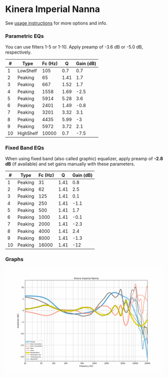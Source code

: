 # Kinera Imperial Nanna
See [usage instructions](https://github.com/jaakkopasanen/AutoEq#usage) for more options and info.

### Parametric EQs
You can use filters 1-5 or 1-10. Apply preamp of -3.6 dB or -5.0 dB, respectively.

|   # | Type      |   Fc (Hz) |    Q |   Gain (dB) |
|-----|-----------|-----------|------|-------------|
|   1 | LowShelf  |       105 | 0.7  |         0.7 |
|   2 | Peaking   |        65 | 1.41 |         1.7 |
|   3 | Peaking   |       667 | 1.52 |         1.7 |
|   4 | Peaking   |      1558 | 1.69 |        -2.5 |
|   5 | Peaking   |      5914 | 5.28 |         3.6 |
|   6 | Peaking   |      2401 | 1.49 |        -0.8 |
|   7 | Peaking   |      3201 | 3.32 |         3.1 |
|   8 | Peaking   |      4435 | 5.99 |        -3   |
|   9 | Peaking   |      5972 | 3.72 |         2.1 |
|  10 | HighShelf |     10000 | 0.7  |        -7.5 |

### Fixed Band EQs
When using fixed band (also called graphic) equalizer, apply preamp of **-2.8 dB** (if available) and set gains manually with these parameters.

|   # | Type    |   Fc (Hz) |    Q |   Gain (dB) |
|-----|---------|-----------|------|-------------|
|   1 | Peaking |        31 | 1.41 |         0.8 |
|   2 | Peaking |        62 | 1.41 |         2.5 |
|   3 | Peaking |       125 | 1.41 |         0.1 |
|   4 | Peaking |       250 | 1.41 |        -1.1 |
|   5 | Peaking |       500 | 1.41 |         1.7 |
|   6 | Peaking |      1000 | 1.41 |        -0.1 |
|   7 | Peaking |      2000 | 1.41 |        -2.3 |
|   8 | Peaking |      4000 | 1.41 |         2.4 |
|   9 | Peaking |      8000 | 1.41 |        -1.3 |
|  10 | Peaking |     16000 | 1.41 |       -12   |

### Graphs
![](./Kinera%20Imperial%20Nanna.png)
